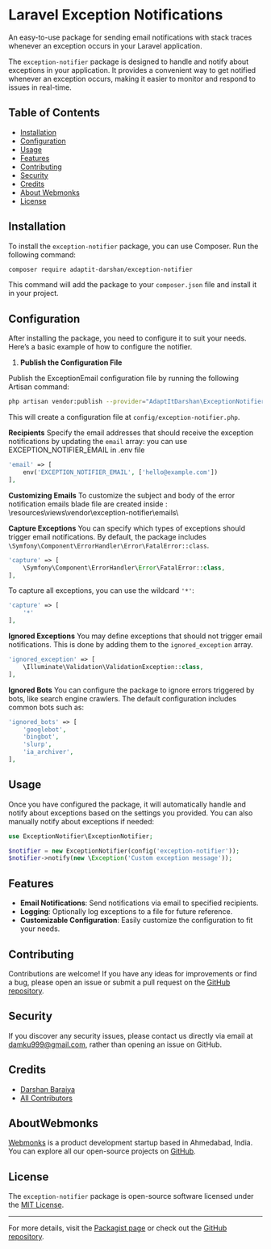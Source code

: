 
# Laravel Exception Notifications

An easy-to-use package for sending email notifications with stack traces whenever an exception occurs in your Laravel application.

The `exception-notifier` package is designed to handle and notify about exceptions in your application. It provides a convenient way to get notified whenever an exception occurs, making it easier to monitor and respond to issues in real-time.

## Table of Contents

- [Installation](#installation)
- [Configuration](#configuration)
- [Usage](#usage)
- [Features](#features)
- [Contributing](#contributing)
- [Security](#security)
- [Credits](#credits)
- [About Webmonks](#aboutwebmonks)
- [License](#license)

## Installation

To install the `exception-notifier` package, you can use Composer. Run the following command:

```bash
composer require adaptit-darshan/exception-notifier
```

This command will add the package to your `composer.json` file and install it in your project.

## Configuration

After installing the package, you need to configure it to suit your needs. Here’s a basic example of how to configure the notifier.

1. **Publish the Configuration File**

Publish the ExceptionEmail configuration file by running the following Artisan command:

```bash
php artisan vendor:publish --provider="AdaptItDarshan\ExceptionNotifier\Providers\ExceptionNotifierServiceProvider"
```

This will create a configuration file at `config/exception-notifier.php`.

**Recipients**
Specify the email addresses that should receive the exception notifications by updating the `email` array:
you can use EXCEPTION_NOTIFIER_EMAIL in .env file

```php
'email' => [
    env('EXCEPTION_NOTIFIER_EMAIL', ['hello@example.com'])
],
```

**Customizing Emails**
To customize the subject and body of the error notification emails blade file are created inside : \resources\views\vendor\exception-notifier\emails\


**Capture Exceptions**
You can specify which types of exceptions should trigger email notifications. By default, the package includes `\Symfony\Component\ErrorHandler\Error\FatalError::class`.

```php
'capture' => [
    \Symfony\Component\ErrorHandler\Error\FatalError::class,
],
```

To capture all exceptions, you can use the wildcard `'*'`:

```php
'capture' => [
    '*'
],
```

**Ignored Exceptions**
You may define exceptions that should not trigger email notifications. This is done by adding them to the `ignored_exception` array.

```php
'ignored_exception' => [
    \Illuminate\Validation\ValidationException::class,
],
```

**Ignored Bots**
You can configure the package to ignore errors triggered by bots, like search engine crawlers. The default configuration includes common bots such as:

```php
'ignored_bots' => [
    'googlebot',
    'bingbot',
    'slurp', 
    'ia_archiver',
],
```

## Usage

Once you have configured the package, it will automatically handle and notify about exceptions based on the settings you provided. You can also manually notify about exceptions if needed:

```php
use ExceptionNotifier\ExceptionNotifier;

$notifier = new ExceptionNotifier(config('exception-notifier'));
$notifier->notify(new \Exception('Custom exception message'));
```

## Features

- **Email Notifications**: Send notifications via email to specified recipients.
- **Logging**: Optionally log exceptions to a file for future reference.
- **Customizable Configuration**: Easily customize the configuration to fit your needs.

## Contributing

Contributions are welcome! If you have any ideas for improvements or find a bug, please open an issue or submit a pull request on the [GitHub repository](https://github.com/damku999/exception-notifier).


## Security

If you discover any security issues, please contact us directly via email at damku999@gmail.com, rather than opening an issue on GitHub.


## Credits

- [Darshan Baraiya](https://github.com/damku999)
- [All Contributors](../../contributors)

## AboutWebmonks
[Webmonks](https://webmonks.in) is a product development startup based in Ahmedabad, India. You can explore all our open-source projects on [GitHub](https://github.com/damku999).

## License

The `exception-notifier` package is open-source software licensed under the [MIT License](https://opensource.org/licenses/MIT).

---

For more details, visit the [Packagist page](https://packagist.org/packages/adaptit-darshan/exception-notifier) or check out the [GitHub repository](https://github.com/damku999/exception-notifier).




